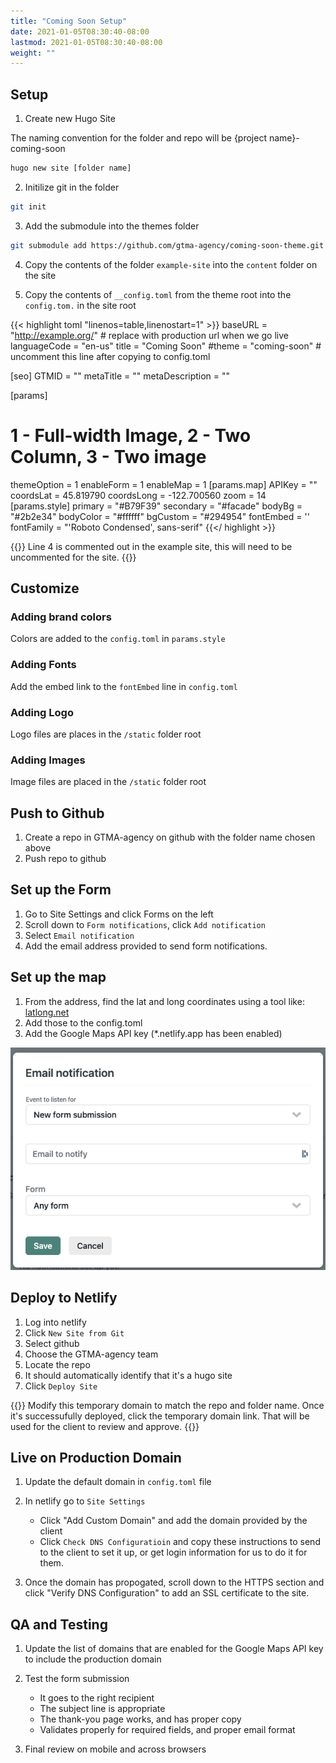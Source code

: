 ```yaml
---
title: "Coming Soon Setup"
date: 2021-01-05T08:30:40-08:00
lastmod: 2021-01-05T08:30:40-08:00
weight: ""
---
```


## Setup

1. Create new Hugo Site

The naming convention for the folder and repo will be {project name}-coming-soon

```bash
hugo new site [folder name]
```

2. Initilize git in the folder

```bash
git init
```

3. Add the submodule into the themes folder

```bash
git submodule add https://github.com/gtma-agency/coming-soon-theme.git themes/coming-soon
```

4. Copy the contents of the folder `example-site` into the `content` folder on the site

5. Copy the contents of `__config.toml` from the theme root into the `config.tom.` in the site root

{{< highlight toml "linenos=table,linenostart=1" >}}
baseURL = "http://example.org/" # replace with production url when we go live
languageCode = "en-us"
title = "Coming Soon"
#theme = "coming-soon" # uncomment this line after copying to config.toml

[seo]
  GTMID = ""
  metaTitle = ""
  metaDescription = ""

[params]
  # 1 - Full-width Image, 2 - Two Column, 3 - Two image
  themeOption = 1
  enableForm = 1
  enableMap = 1
  [params.map]
    APIKey = ""
    coordsLat = 45.819790
    coordsLong = -122.700560
    zoom = 14
  [params.style]
    primary = "#B79F39"
    secondary = "#facade"
    bodyBg = "#2b2e34"
    bodyColor = "#ffffff"
    bgCustom = "#294954"
    fontEmbed = '<link href="https://fonts.googleapis.com/css2?family=Roboto+Condensed:ital,wght@0,300;0,400;0,700;1,300;1,400;1,700&display=swap" rel="stylesheet">'
    fontFamily = "'Roboto Condensed', sans-serif"
{{</ highlight >}}

{{<notice info>}}
Line 4 is commented out in the example site, this will need to be uncommented for the site.
{{</notice>}}

## Customize
### Adding brand colors

Colors are added to the `config.toml` in `params.style`

### Adding Fonts

Add the embed link to the `fontEmbed` line in `config.toml`

### Adding Logo

Logo files are places in the `/static` folder root

### Adding Images

Image files are placed in the `/static` folder root

## Push to Github

1. Create a repo in GTMA-agency on github with the folder name chosen above
2. Push repo to github

## Set up the Form

1. Go to Site Settings and click Forms on the left
2. Scroll down to `Form notifications`, click `Add notification`
3. Select `Email notification`
4. Add the email address provided to send form notifications.

## Set up the map

1. From the address, find the lat and long coordinates using a tool like: [latlong.net](https://www.latlong.net/)
2. Add those to the config.toml
3. Add the Google Maps API key (*.netlify.app has been enabled)

![Form Submission Settings](netlify-form-submissions.png)

## Deploy to Netlify

1. Log into netlify
2. Click `New Site from Git`
3. Select github
4. Choose the GTMA-agency team
5. Locate the repo
6. It should automatically identify that it's a hugo site
7. Click `Deploy Site`

{{<notice note>}}
Modify this temporary domain to match the repo and folder name. Once it's successufully deployed, click the temporary domain link. That will be used for the client to review and approve.
{{</notice>}}

## Live on Production Domain

1. Update the default domain in `config.toml` file
2. In netlify go to `Site Settings`

   * Click "Add Custom Domain" and add the domain provided by the client
   * Click `Check DNS Configuratioin` and copy these instructions to send to the client to set it up, or get login information for us to do it for them.


3. Once the domain has propogated, scroll down to the HTTPS section and click "Verify DNS Configuration" to add an SSL certificate to the site.

## QA and Testing

1. Update the list of domains that are enabled for the Google Maps API key to include the production domain
2. Test the form submission

   * It goes to the right recipient
   * The subject line is appropriate
   * The thank-you page works, and has proper copy
   * Validates properly for required fields, and proper email format

3. Final review on mobile and across browsers
